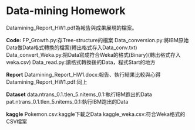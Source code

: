# Data-mining Homework

Datamining_Report_HW1.pdf為報告與成果展現的檔案。

**Code:**
FP_Growth.py:存Tree-structure的檔案
Data_conversion.py:將IBM原始Data做Data格式轉換的檔案(轉出格式存入Data_conv.txt)
Data_convert_Weka.py:把Data寫成符合Weka的格式(Binary)(轉出格式存入weka.csv)
Data_read.py:讀格式轉換後的Data，程式Start的地方

**Report**
Datamining_Report_HW1.docx:報告、執行結果比較與心得
Datamining_Report_HW1.pdf:同上

**Dataset**
data.ntrans_0.1.tlen_5.nitems_0.1:執行IBM跑出的Data
pat.ntrans_0.1.tlen_5.nitems_0.1:執行IBM跑出的Data

**kaggle**
Pokemon.csv:kaggle下載之Data
kaggle_weka.csv:符合Weka格式的CSV檔案